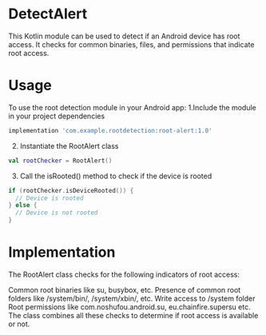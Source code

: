 # DetectAlert
This Kotlin module can be used to detect if an Android device has root access. It checks for common binaries, files, and permissions that indicate root access.
# Usage
To use the root detection module in your Android app:
1.Include the module in your project dependencies
``` Groovy 
implementation 'com.example.rootdetection:root-alert:1.0'
```
2. Instantiate the RootAlert class
``` kotlin 
val rootChecker = RootAlert()
```
3. Call the isRooted() method to check if the device is rooted
``` kotlin
if (rootChecker.isDeviceRooted()) {
  // Device is rooted
} else {
  // Device is not rooted 
}
```
# Implementation
The RootAlert class checks for the following indicators of root access:

Common root binaries like su, busybox, etc.
Presence of common root folders like /system/bin/, /system/xbin/, etc.
Write access to /system folder
Root permissions like com.noshufou.android.su, eu.chainfire.supersu etc.
The class combines all these checks to determine if root access is available or not.


